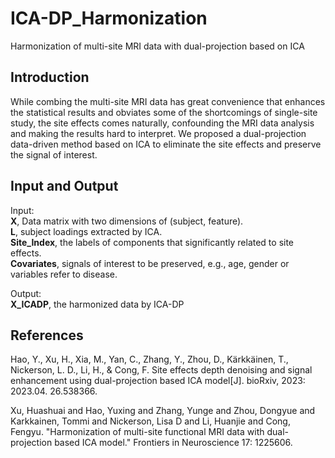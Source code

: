 # ICA-DP_Harmonization
Harmonization of multi-site MRI data with dual-projection based on ICA 
## Introduction 
While combing the multi-site MRI data has great convenience that enhances the statistical results and obviates some of the shortcomings of single-site study, the site effects comes naturally, confounding the MRI data analysis and making the results hard to interpret. We proposed a dual-projection data-driven method based on ICA to eliminate the site effects and preserve the signal of interest. 
## Input and Output
Input:  
**X**, Data matrix with two dimensions of (subject, feature).  
**L**, subject loadings extracted by ICA.  
**Site_Index**, the labels of components that significantly related to site effects.  
**Covariates**, signals of interest to be preserved, e.g., age, gender or variables refer to disease.  

Output:  
**X_ICADP**, the harmonized data by ICA-DP
## References
Hao, Y., Xu, H., Xia, M., Yan, C., Zhang, Y., Zhou, D., Kärkkäinen, T., Nickerson, L. D., Li, H., & Cong, F. Site effects depth denoising and signal enhancement using dual-projection based ICA model[J]. bioRxiv, 2023: 2023.04. 26.538366.

Xu, Huashuai and Hao, Yuxing and Zhang, Yunge and Zhou, Dongyue and Karkkainen, Tommi and Nickerson, Lisa D and Li, Huanjie and Cong, Fengyu. "Harmonization of multi-site functional MRI data with dual-projection based ICA model." Frontiers in Neuroscience 17: 1225606. 

